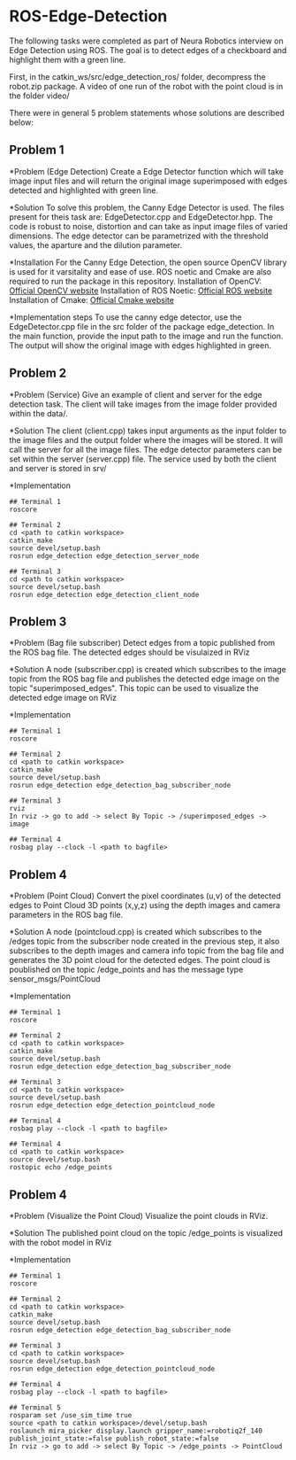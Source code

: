 # ROS-Edge-Detection

The following tasks were completed as part of Neura Robotics interview on Edge Detection using ROS. The goal is to detect edges of a checkboard and highlight them with a green line.

First, in the catkin_ws/src/edge_detection_ros/ folder, decompress the robot.zip package. A video of one run of the robot with the point cloud is in the folder video/

There were in general 5 problem statements whose solutions are described below:

## Problem 1
*Problem (Edge Detection)
Create a Edge Detector function which will take image input files and will return the original image superimposed with edges detected and highlighted with green line.

*Solution
To solve this problem, the Canny Edge Detector is used. The files present for theis task are: EdgeDetector.cpp and EdgeDetector.hpp. The code is robust to noise, distortion and can take as input image files of varied dimensions. The edge detector can be parametrized with the threshold values, the aparture and the dilution parameter.

*Installation
For the Canny Edge Detection, the open source OpenCV library is used for it varsitality and ease of use. ROS noetic and Cmake are also required to run the package in this repository.
Installation of OpenCV: [Official OpenCV website](https://opencv.org/)
Installation of ROS Noetic: [Official ROS website](http://wiki.ros.org/noetic/Installation)
Installation of Cmake: [Official Cmake website](https://cmake.org/install/)

*Implementation steps
To use the canny edge detector, use the EdgeDetector.cpp file in the src folder of the package edge_detection. In the main function, provide the input path to the image and run the function. The output will show the original image with edges highlighted in green.

## Problem 2
*Problem (Service)
Give an example of client and server for the edge detection task. The client will take images from the image folder provided within the data/.

*Solution
The client (client.cpp) takes input arguments as the input folder to the image files and the output folder where the images will be stored. It will call the server for all the image files. The edge detector parameters can be set within the server (server.cpp) file. The service used by both the client and server is stored in srv/

*Implementation
```
## Terminal 1
roscore

## Terminal 2
cd <path to catkin workspace>
catkin_make
source devel/setup.bash
rosrun edge_detection edge_detection_server_node

## Terminal 3
cd <path to catkin workspace>
source devel/setup.bash
rosrun edge_detection edge_detection_client_node
```

## Problem 3
*Problem (Bag file subscriber)
Detect edges from a topic published from the ROS bag file. The detected edges should be visulaized in RViz

*Solution
A node (subscriber.cpp) is created which subscribes to the image topic from the ROS bag file and publishes the detected edge image on the topic "superimposed_edges". This topic can be used to visualize the detected edge image on RViz

*Implementation
```
## Terminal 1
roscore

## Terminal 2
cd <path to catkin workspace>
catkin_make
source devel/setup.bash
rosrun edge_detection edge_detection_bag_subscriber_node

## Terminal 3
rviz
In rviz -> go to add -> select By Topic -> /superimposed_edges -> image 

## Terminal 4
rosbag play --clock -l <path to bagfile>
```

## Problem 4
*Problem (Point Cloud)
Convert the pixel coordinates (u,v) of the detected edges to Point Cloud 3D points (x,y,z) using the depth images and camera parameters in the ROS bag file.

*Solution
A node (pointcloud.cpp) is created which subscribes to the /edges topic from the subscriber node created in the previous step, it also subscribes to the depth images and camera info topic from the bag file and generates the 3D point cloud for the detected edges. The point cloud is poublished on the topic /edge_points and has the message type sensor_msgs/PointCloud

*Implementation
```
## Terminal 1
roscore

## Terminal 2
cd <path to catkin workspace>
catkin_make
source devel/setup.bash
rosrun edge_detection edge_detection_bag_subscriber_node

## Terminal 3
cd <path to catkin workspace>
source devel/setup.bash
rosrun edge_detection edge_detection_pointcloud_node

## Terminal 4
rosbag play --clock -l <path to bagfile>

## Terminal 4
cd <path to catkin workspace>
source devel/setup.bash
rostopic echo /edge_points
```

## Problem 4
*Problem (Visualize the Point Cloud)
Visualize the point clouds in RViz.

*Solution
The published point cloud on the topic /edge_points is visualized with the robot model in RViz

*Implementation
```
## Terminal 1
roscore

## Terminal 2
cd <path to catkin workspace>
catkin_make
source devel/setup.bash
rosrun edge_detection edge_detection_bag_subscriber_node

## Terminal 3
cd <path to catkin workspace>
source devel/setup.bash
rosrun edge_detection edge_detection_pointcloud_node

## Terminal 4
rosbag play --clock -l <path to bagfile>

## Terminal 5
rosparam set /use_sim_time true
source <path to catkin workspace>/devel/setup.bash
roslaunch mira_picker display.launch gripper_name:=robotiq2f_140 publish_joint_state:=false publish_robot_state:=false
In rviz -> go to add -> select By Topic -> /edge_points -> PointCloud 
```

